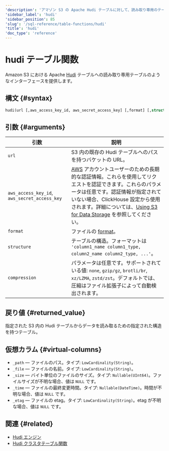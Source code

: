 ```yaml
---
'description': 'アマゾン S3 の Apache Hudi テーブルに対して、読み取り専用のテーブルのようなインターフェースを提供します。'
'sidebar_label': 'hudi'
'sidebar_position': 85
'slug': '/sql-reference/table-functions/hudi'
'title': 'hudi'
'doc_type': 'reference'
---
```



# hudi テーブル関数

Amazon S3 における Apache [Hudi](https://hudi.apache.org/) テーブルへの読み取り専用テーブルのようなインターフェースを提供します。

## 構文 {#syntax}

```sql
hudi(url [,aws_access_key_id, aws_secret_access_key] [,format] [,structure] [,compression])
```

## 引数 {#arguments}

| 引数                                         | 説明                                                                                                                                                                                                                                                                                                                                                                           |
|----------------------------------------------|---------------------------------------------------------------------------------------------------------------------------------------------------------------------------------------------------------------------------------------------------------------------------------------------------------------------------------------------------------------------------------------|
| `url`                                        | S3 内の既存の Hudi テーブルへのパスを持つバケットの URL。                                                                                                                                                                                                                                                                                                                             |
| `aws_access_key_id`, `aws_secret_access_key` | [AWS](https://aws.amazon.com/) アカウントユーザーのための長期的な認証情報。これらを使用してリクエストを認証できます。これらのパラメータは任意です。認証情報が指定されていない場合、ClickHouse 設定から使用されます。詳細については、[Using S3 for Data Storage](/engines/table-engines/mergetree-family/mergetree.md/#table_engine-mergetree-s3) を参照してください。 |
| `format`                                     | ファイルの [format](/interfaces/formats)。                                                                                                                                                                                                                                                                                                                                        |
| `structure`                                  | テーブルの構造。フォーマットは `'column1_name column1_type, column2_name column2_type, ...'`。                                                                                                                                                                                                                                                                                         |
| `compression`                                | パラメータは任意です。サポートされている値: `none`, `gzip/gz`, `brotli/br`, `xz/LZMA`, `zstd/zst`。デフォルトでは、圧縮はファイル拡張子によって自動検出されます。                                                                                                                                                                                                                   |

## 戻り値 {#returned_value}

指定された S3 内の Hudi テーブルからデータを読み取るための指定された構造を持つテーブル。

## 仮想カラム {#virtual-columns}

- `_path` — ファイルのパス。タイプ: `LowCardinality(String)`。
- `_file` — ファイルの名前。タイプ: `LowCardinality(String)`。
- `_size` — バイト単位のファイルのサイズ。タイプ: `Nullable(UInt64)`。ファイルサイズが不明な場合、値は `NULL` です。
- `_time` — ファイルの最終変更時間。タイプ: `Nullable(DateTime)`。時間が不明な場合、値は `NULL` です。
- `_etag` — ファイルの etag。タイプ: `LowCardinality(String)`。etag が不明な場合、値は `NULL` です。

## 関連 {#related}

- [Hudi エンジン](/engines/table-engines/integrations/hudi.md)
- [Hudi クラスタテーブル関数](/sql-reference/table-functions/hudiCluster.md)
